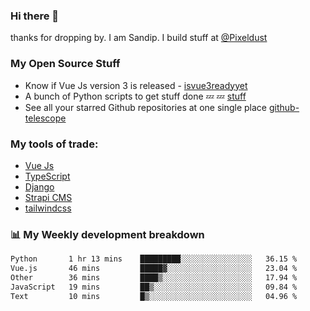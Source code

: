 ### Hi there 👋

thanks for dropping by.
I am Sandip. I build stuff at [@Pixeldust](github.com/pixeldust-in/)

###  **My Open Source Stuff**

 - Know if Vue Js version 3 is released -  [isvue3readyyet](https://github.com/sandiprb/isvue3readyyet)
 - A bunch of Python scripts to get stuff done 💤 💤 [stuff](https://github.com/sandiprb/stuff)
 - See all your starred Github repositories at one single place [github-telescope](https://github.com/sandiprb/github-telescope)



###  **My tools of trade:**
 - [Vue Js](https://github.com/vuejs/vue/)
 - [TypeScript](https://github.com/microsoft/TypeScript)
 - [Django](github.com/django/django)
 - [Strapi CMS](github.com/strapi/strapi)
 - [tailwindcss](https://github.com/tailwindlabs/tailwindcss)


###  📊 **My Weekly development breakdown**
<!--START_SECTION:waka-->

```txt
Python       1 hr 13 mins    █████████░░░░░░░░░░░░░░░░   36.15 %
Vue.js       46 mins         █████▓░░░░░░░░░░░░░░░░░░░   23.04 %
Other        36 mins         ████▒░░░░░░░░░░░░░░░░░░░░   17.94 %
JavaScript   19 mins         ██▒░░░░░░░░░░░░░░░░░░░░░░   09.84 %
Text         10 mins         █▒░░░░░░░░░░░░░░░░░░░░░░░   04.96 %
```

<!--END_SECTION:waka-->
